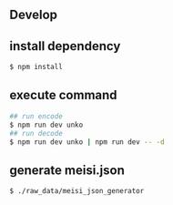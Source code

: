 Develop
---

## install dependency
```bash
$ npm install
```

## execute command
```bash
## run encode
$ npm run dev unko
## run decode
$ npm run dev unko | npm run dev -- -d
```

## generate meisi.json
```bash
$ ./raw_data/meisi_json_generator
```
